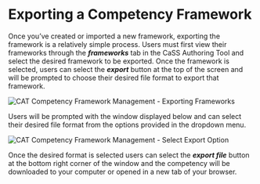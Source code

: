 # Exporting a Competency Framework

Once you’ve created or imported a new framework, exporting the framework is a relatively simple process. Users must first view their frameworks through the ***frameworks*** tab in the CaSS Authoring Tool and select the desired framework to be exported. Once the framework is selected, users can select the ***export*** button at the top of the screen and will be prompted to choose their desired file format to export that framework.

![CAT Competency Framework Management - Exporting Frameworks](~@img/exporting-frameworks.png)

Users will be prompted with the window displayed below and can select their desired file format from the options provided in the dropdown menu.

![CAT Competency Framework Management - Select Export Option](~@img/select-option-export.png)

Once the desired format is selected users can select the ***export file*** button at the bottom right corner of the window and the competency will be downloaded to your computer or opened in a new tab of your browser.
